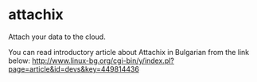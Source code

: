 attachix
========

Attach your data to the cloud.

You can read introductory article about Attachix in Bulgarian from the link below: 
http://www.linux-bg.org/cgi-bin/y/index.pl?page=article&id=devs&key=449814436